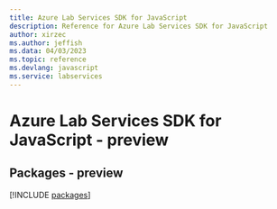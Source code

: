 ```yaml
---
title: Azure Lab Services SDK for JavaScript
description: Reference for Azure Lab Services SDK for JavaScript
author: xirzec
ms.author: jeffish
ms.data: 04/03/2023
ms.topic: reference
ms.devlang: javascript
ms.service: labservices
---
```

# Azure Lab Services SDK for JavaScript - preview
## Packages - preview
[!INCLUDE [packages](lab-services-index.md)]